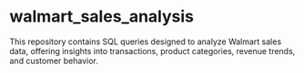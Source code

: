 # walmart_sales_analysis
This repository contains SQL queries designed to analyze Walmart sales data, offering insights into transactions, product categories, revenue trends, and customer behavior.
